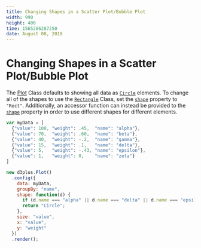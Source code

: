 ```yaml
---
title: Changing Shapes in a Scatter Plot/Bubble Plot
width: 990
height: 400
time: 1565286287250
date: August 08, 2019
---
```


# Changing Shapes in a Scatter Plot/Bubble Plot

The [Plot](https://d3plus.org/docs/#Plot) Class defaults to showing all data as [`Circle`](https://d3plus.org/docs/#Circle) elements. To change all of the shapes to use the [`Rectangle`](https://d3plus.org/docs/#Rect) Class, set the [`shape`](http://d3plus.org/docs/#Viz.shape) property to `"Rect"`. Additionally, an accessor function can instead be provided to the [`shape`](http://d3plus.org/docs/#Viz.shape) property in order to use different shapes for different elements.

```js
var myData = [
  {"value": 100, "weight": .45,  "name": "alpha"},
  {"value": 70,  "weight": .60,  "name": "beta"},
  {"value": 40,  "weight": -.2,  "name": "gamma"},
  {"value": 15,  "weight": .1,   "name": "delta"},
  {"value": 5,   "weight": -.43, "name": "epsilon"},
  {"value": 1,   "weight": 0,    "name": "zeta"}
]

new d3plus.Plot()
  .config({
    data: myData,
    groupBy: "name",
    shape: function(d) {
      if (d.name === "alpha" || d.name === "delta" || d.name === "epsilon") return "Rect";
      return "Circle";
    },
    size: "value",
    x: "value",
    y: "weight"
  })
  .render();
```
